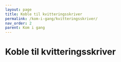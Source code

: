 ```yaml
---
layout: page
title: Koble til kvitteringsskriver
permalink: /kom-i-gang/kvitteringsskriver/
nav_order: 2
parent: Kom i gang
---
```


# Koble til kvitteringsskriver 
